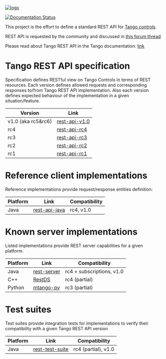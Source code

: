 [![logo](http://www.tango-controls.org/static/tango/img/logo_tangocontrols.png)](http://www.tango-controls.org)

[![Documentation Status](https://readthedocs.org/projects/tango-rest-api/badge/?version=latest)](http://tango-rest-api.readthedocs.io/en/latest/?badge=latest)

This project is the effort to define a standard REST API for [Tango controls](http://www.tango-controls.org).

REST API is requested by the community and discussed in [this forum thread](http://www.tango-controls.org/community/forum/c/general/development/tango-feature-request-4-defining-a-standard-tango-rest-api/)

Please read about Tango REST API in the Tango documentation: [link](http://tango-controls.readthedocs.io/en/latest/development/advanced/rest-api.html)

# Tango REST API specification

Specification defines RESTful view on Tango Controls in terms of REST resources. Each version defines allowed requests and corresponding responses to/from Tango REST API implementation. Also each version defines expected behaviour of the implementation in a given situation/feature.

Version  | Link
----------|-------------
v1.0 (aka rc5&rc6)      | [rest-api-v1.0](https://tango-rest-api.readthedocs.io/en/v1.0/)
rc4       | [rest-api-rc4](https://tango-rest-api.readthedocs.io/en/rc4_a/)
rc3       | [rest-api-rc3](https://tango-rest-api.readthedocs.io/en/rc3/)
rc2       | [rest-api-rc2](https://github.com/tango-controls/rest-api/blob/rc2/Home.md)
rc1       | [rest-api-rc1](https://github.com/tango-controls/rest-api/blob/rc1/Home.md)


# Reference client implementations

Reference implementations provide request/response entities definition:

Platform  | Link        | Compatibility
----------|-------------|---------
Java      | [rest-api-java](https://github.com/tango-controls/rest-api-java) | rc4, v1.0


# Known server implementations

Listed implementations provide REST server capabilities for a given platform.  

Platform  | Link        | Compatibility
----------|-------------|---------
Java      | [rest-server](https://github.com/tango-controls/rest-server) | rc4 + subscriptions, v1.0
C++       | [RestDS](http://tangodevel.jinr.ru/git/tango/web/RestDS) | rc4 (partial) 
Python    | [mtango-py](https://github.com/MaxIV-KitsControls/mtango-py) | rc3 (partial)

# Test suites

Test suites provide integration tests for implementations to verify their compatibility with a given Tango REST API version

Platform  | Link        | Compatibility
----------|-------------|---------
Java      | [rest-test-suite](https://github.com/tango-controls/rest-test-suite) | rc4 (partial), v1.0
